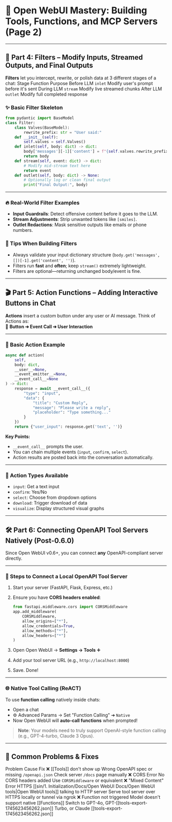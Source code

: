 # 🧠 Open WebUI Mastery: Building Tools, Functions, and MCP Servers (Page 2)

---

## 🎨 Part 4: Filters – Modify Inputs, Streamed Outputs, and Final Outputs

**Filters** let you intercept, rewrite, or polish data at 3 different stages of a chat:
Stage Function Purpose Before LLM `inlet` Modify user's prompt before it's sent During LLM `stream` Modify live streamed chunks After LLM `outlet` Modify full completed response

### ✨ Basic Filter Skeleton

```python
from pydantic import BaseModel
class Filter:
    class Valves(BaseModel):
        rewrite_prefix: str = "User said:"
    def __init__(self):
        self.valves = self.Valves()
    def inlet(self, body: dict) -> dict:
        body['messages'][-1]['content'] = f"{self.valves.rewrite_prefix} {body['messages'][-1]['content']}"
        return body
    def stream(self, event: dict) -> dict:
        # Modify mid-stream text here
        return event
    def outlet(self, body: dict) -> None:
        # Optionally log or clean final output
        print("Final Output:", body)
```

---

### 🔥 Real-World Filter Examples

* **Input Guardrails**: Detect offensive content before it goes to the LLM.
* **Stream Adjustments**: Strip unwanted tokens like `[smiles]`.
* **Outlet Redactions**: Mask sensitive outputs like emails or phone numbers.

### 📢 Tips When Building Filters

* Always validate your input dictionary structure (`body.get('messages', [])[-1].get('content', '')`).
* Filters run **fast** and **often**; keep `stream()` extremely lightweight.
* Filters are optional—returning unchanged body/event is fine.

---

## 🎬 Part 5: Action Functions – Adding Interactive Buttons in Chat

**Actions** insert a custom button under any user or AI message.
Think of Actions as:  
🔘 **Button ➔ Event Call ➔ User Interaction**

---

### 📜 Basic Action Example

```python
async def action(
    self,
    body: dict,
    __user__=None,
    __event_emitter__=None,
    __event_call__=None
) -> dict:
    response = await __event_call__({
        "type": "input",
        "data": {
            "title": "Custom Reply",
            "message": "Please write a reply",
            "placeholder": "Type something..."
        }
    })
    return {"user_input": response.get('text', '')}
```

**Key Points:**

* `__event_call__` prompts the user.
* You can chain multiple events (`input`, `confirm`, `select`).
* Action results are posted back into the conversation automatically.

---

### 🔗 Action Types Available

* `input`: Get a text input
* `confirm`: Yes/No
* `select`: Choose from dropdown options
* `download`: Trigger download of data
* `visualize`: Display structured visual graphs

---

## 🛠️ Part 6: Connecting OpenAPI Tool Servers Natively (Post-0.6.0)

Since Open WebUI v0.6+, you can connect **any** OpenAPI-compliant server directly.

---

### 🚀 Steps to Connect a Local OpenAPI Tool Server

1. Start your server (FastAPI, Flask, Express, etc.)
2. Ensure you have **CORS headers enabled**:

   ```python
   from fastapi.middleware.cors import CORSMiddleware
   app.add_middleware(
       CORSMiddleware,
       allow_origins=["*"],
       allow_credentials=True,
       allow_methods=["*"],
       allow_headers=["*"]
   )
   ```
3. Open Open WebUI → **Settings → Tools** ➕
4. Add your tool server URL (e.g., `http://localhost:8000`)
5. Save. Done!

---

### 🌐 Native Tool Calling (ReACT)

To use **function calling** natively inside chats:

* Open a chat
* ⚙️ Advanced Params → Set "Function Calling" ➔ `Native`
* Now Open WebUI will **auto-call functions** when prompted!

> **Note**: Your models need to truly support OpenAI-style function calling (e.g., GPT-4-turbo, Claude 3 Opus).

---

## 🚨 Common Problems & Fixes

Problem Cause Fix ❌ [[Tools]] don't show up Wrong OpenAPI spec or missing `/openapi.json` Check server `/docs` page manually ❌ CORS Error No CORS headers added Use `CORSMiddleware` or equivalent ❌ "Mixed Content" Error HTTPS [[sin/1. Initialization/Docs/Open WebUI Docs/Open WebUI tools|Open WebUI tools]] talking to HTTP server Serve tool server over HTTPS locally or tunnel via ngrok ❌ Function not triggered Model doesn't support native [[Functions]] Switch to GPT-4o, GPT-[[tools-export-1745623456262.json]] Turbo, or Claude [[tools-export-1745623456262.json]]